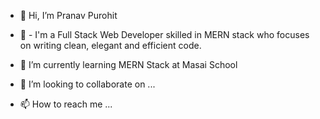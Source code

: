- 👋 Hi, I’m Pranav Purohit
- 👀 - I'm a Full Stack Web Developer skilled in MERN stack who focuses on writing clean, elegant and efficient code.

- 🌱 I’m currently learning MERN Stack at Masai School
- 💞️ I’m looking to collaborate on ...
- 📫 How to reach me ...

<!---
pranav1432/pranav1432 is a ✨ special ✨ repository because its `README.md` (this file) appears on your GitHub profile.
You can click the Preview link to take a look at your changes.
--->
